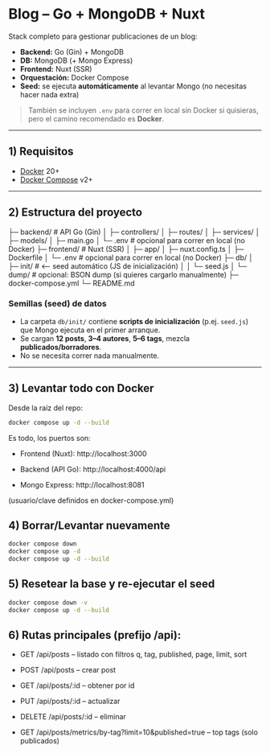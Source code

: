# Blog – Go + MongoDB + Nuxt

Stack completo para gestionar publicaciones de un blog:

- **Backend:** Go (Gin) + MongoDB
- **DB:** MongoDB (+ Mongo Express)
- **Frontend:** Nuxt (SSR)
- **Orquestación:** Docker Compose  
- **Seed:** se ejecuta **automáticamente** al levantar Mongo (no necesitas hacer nada extra)

> También se incluyen `.env` para correr en local sin Docker si quisieras, pero el camino recomendado es **Docker**.

---

## 1) Requisitos

- [Docker](https://www.docker.com/) 20+
- [Docker Compose](https://docs.docker.com/compose/) v2+

---

## 2) Estructura del proyecto

├─ backend/ # API Go (Gin)
│ ├─ controllers/
│ ├─ routes/
│ ├─ services/
│ ├─ models/
│ ├─ main.go
│ └─ .env # opcional para correr en local (no Docker)
├─ frontend/ # Nuxt (SSR)
│ ├─ app/
│ ├─ nuxt.config.ts
│ ├─ Dockerfile
│ └─ .env # opcional para correr en local (no Docker)
├─ db/
│ ├─ init/ # <— seed automático (JS de inicialización)
│ │ └─ seed.js
│ └─ dump/ # opcional: BSON dump (si quieres cargarlo manualmente)
├─ docker-compose.yml
└─ README.md


### Semillas (seed) de datos

- La carpeta `db/init/` contiene **scripts de inicialización** (p.ej. `seed.js`) que Mongo ejecuta en el primer arranque.  
- Se cargan **12 posts**, **3–4 autores**, **5–6 tags**, mezcla **publicados/borradores**.  
- No se necesita correr nada manualmente.

---

## 3) Levantar todo con Docker

Desde la raíz del repo:

```bash
docker compose up -d --build
```

Es todo, los puertos son:

- Frontend (Nuxt): http://localhost:3000

- Backend (API Go): http://localhost:4000/api

- Mongo Express: http://localhost:8081

(usuario/clave definidos en docker-compose.yml)

## 4) Borrar/Levantar nuevamente
```bash
docker compose down
docker compose up -d
docker compose up -d --build
```

## 5) Resetear la base y re-ejecutar el seed
```bash
docker compose down -v
docker compose up -d --build
```

## 6) Rutas principales (prefijo /api):

- GET /api/posts – listado con filtros q, tag, published, page, limit, sort

- POST /api/posts – crear post

- GET /api/posts/:id – obtener por id

- PUT /api/posts/:id – actualizar

- DELETE /api/posts/:id – eliminar

- GET /api/posts/metrics/by-tag?limit=10&published=true – top tags (solo publicados)